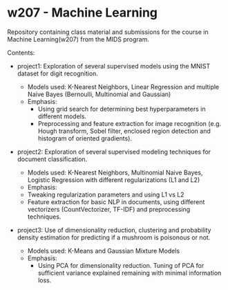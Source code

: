 # w207 - Machine Learning

Repository containing class material and submissions for the course in Machine Learning(w207) from the MIDS program.

Contents:  
* project1: Exploration of several supervised models using the MNIST dataset for digit recognition.  
  * Models used: K-Nearest Neighbors, Linear Regression and multiple Naive Bayes (Bernoulli, Multinomial and Gaussian)
  * Emphasis:
    * Using grid search for determining best hyperparameters in different models. 
    * Preprocessing and feature extraction for image recognition (e.g. Hough transform, Sobel filter, enclosed region detection and histogram of oriented gradients). 
  
* project2: Exploration of several supervised modeling techniques for document classification.
  *  Models used:  K-Nearest Neighbors, Multinomial Naive Bayes, Logistic Regression with different regularizations (L1 and L2)
  *  Emphasis:
    * Tweaking regularization parameters and using L1 vs L2
    * Feature extraction for basic NLP in documents, using different vectorizers (CountVectorizer, TF-IDF) and preprocessing techniques.

* project3: Use of dimensionality reduction, clustering and probability density estimation for predicting if a mushroom is poisonous or not.  
  * Models used: K-Means and Gaussian Mixture Models
  * Emphasis:  
    * Using PCA for dimensionality reduction. Tuning of PCA for sufficient variance explained remaining with minimal information loss.  
 
